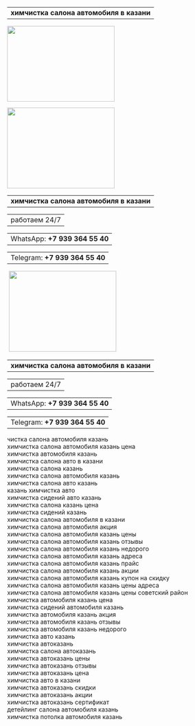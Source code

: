 <table>
<tbody>
<tr>
<td><strong> химчистка салона автомобиля в казани</strong></td>
</tr>
</tbody>
</table>
<p><img src="https://pro-service.cat/upload/images/limpieza%20tapiceria%20barcelona.jpg" alt="" width="250" height="176" /></p>
<p><img src="https://i.simpalsmedia.com/999.md/BoardImages/900x900/f7964486494d82bccea3c24abd3def7e.jpg" alt="" width="250" height="188" /></p>
<table>
<tbody>
<tr>
<td><strong>химчистка салона автомобиля в казани</strong></td>
</tr>
</tbody>
</table>
<table>
<tbody>
<tr>
<td style="text-align: center;">работаем 24/7</td>
</tr>
</tbody>
</table>
<table>
<tbody>
<tr>
<td>WhatsApp: <strong>+7 939 364 55 40</strong></td>
</tr>
</tbody>
</table>
<table>
<tbody>
<tr>
<td>Telegram: <strong>+7 939 364 55 40</strong></td>
</tr>
</tbody>
</table>
<p>&nbsp;<img src="https://moikabegunitsy.ru/img/art/33/6.jpg" alt="" width="250" height="188" /></p>
<table>
<tbody>
<tr>
<td><strong>химчистка салона автомобиля в казани</strong></td>
</tr>
</tbody>
</table>
<table>
<tbody>
<tr>
<td>работаем 24/7</td>
</tr>
</tbody>
</table>
<table>
<tbody>
<tr>
<td>WhatsApp: <strong>+7 939 364 55 40</strong></td>
</tr>
</tbody>
</table>
<table>
<tbody>
<tr>
<td>Telegram: <strong>+7 939 364 55 40</strong></td>
</tr>
</tbody>
</table>
<p>чистка салона автомобиля казань<br />химчистка салона автомобиля казань цена<br />химчистка автомобиля казань<br />химчистка салона авто в казани<br />химчистка салона казань<br />химчистка салона автомобиля казань<br />химчистка салона авто казань<br />казань химчистка авто<br />химчистка сидений авто казань<br />химчистка салона казань цена<br />химчистка сидений казань<br />химчистка салона автомобиля в казани<br />химчистка салона автомобиля акция<br />химчистка салона автомобиля казань цены<br />химчистка салона автомобиля казань отзывы<br />химчистка салона автомобиля казань недорого<br />химчистка салона автомобиля казань адреса<br />химчистка салона автомобиля казань прайс<br />химчистка салона автомобиля казань акции<br />химчистка салона автомобиля казань купон на скидку<br />химчистка салона автомобиля казань цены адреса<br />химчистка салона автомобиля казань цены советский район<br />химчистка автомобиля казань цена<br />химчистка сидений автомобиля казань<br />химчистка автомобиля казань акция<br />химчистка автомобиля казань отзывы<br />химчистка автомобиля казань недорого<br />химчистка авто казань<br />химчистка автоказань<br />химчистка салона автоказань<br />химчистка автоказань цены<br />химчистка автоказань отзывы<br />химчистка автоказань цена<br />химчистка авто в казани<br />химчистка автоказань скидки<br />химчистка автоказань акции<br />химчистка автоказань сертификат<br />детейлинг салона автомобиля казань<br />химчистка потолка автомобиля казань</p>
